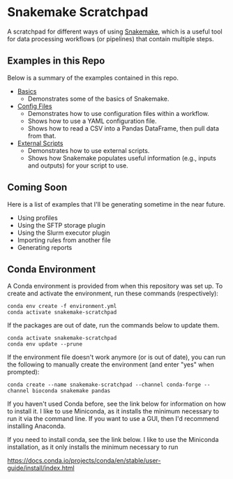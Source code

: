 # Snakemake Scratchpad
A scratchpad for different ways of using [Snakemake](https://snakemake.github.io/), which is a useful tool for data processing workflows (or pipelines) that contain multiple steps.

## Examples in this Repo
Below is a summary of the examples contained in this repo.

- [Basics](./basics/README.md)
  - Demonstrates some of the basics of Snakemake.
- [Config Files](./config-files/README.md)
  - Demonstrates how to use configuration files within a workflow.
  - Shows how to use a YAML configuration file.
  - Shows how to read a CSV into a Pandas DataFrame, then pull data from that.
- [External Scripts](./external-scripts/README.md)
  - Demonstrates how to use external scripts.
  - Shows how Snakemake populates useful information (e.g., inputs and outputs) for your script to use.

## Coming Soon
Here is a list of examples that I'll be generating sometime in the near future.

- Using profiles
- Using the SFTP storage plugin
- Using the Slurm executor plugin
- Importing rules from another file
- Generating reports

## Conda Environment
A Conda environment is provided from when this repository was set up.
To create and activate the environment, run these commands (respectively):

```shell
conda env create -f environment.yml
conda activate snakemake-scratchpad
```

If the packages are out of date, run the commands below to update them.

```shell
conda activate snakemake-scratchpad
conda env update --prune
```

If the environment file doesn't work anymore (or is out of date), you can run the following to manually create the environment (and enter "yes" when prompted):

```shell
conda create --name snakemake-scratchpad --channel conda-forge --channel bioconda snakemake pandas
```

If you haven't used Conda before, see the link below for information on how to install it.
I like to use Miniconda, as it installs the minimum necessary to run it via the command line.
If you want to use a GUI, then I'd recommend installing Anaconda.

If you need to install conda, see the link below.
I like to use the Miniconda installation, as it only installs the minimum necessary to run 

https://docs.conda.io/projects/conda/en/stable/user-guide/install/index.html
